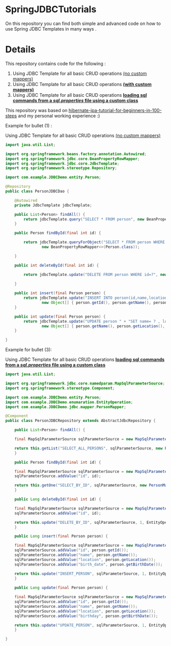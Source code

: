 # SpringJDBCTutorials
On this repository you can find both simple and advanced code on how to use Spring JDBC Templates in many ways .

# Details

This repository contains code for the following :

1) Using JDBC Template for all basic CRUD operations [(no custom mappers)](https://github.com/goxr3plus/SpringJDBC_Advanced_Tutorials/blob/master/src/main/java/com/example/JDBCDemo/jdbc/PersonJDBCDao.java)
2) Using JDBC Template for all basic CRUD operations [**(with custom mappers)**](https://github.com/goxr3plus/SpringJDBC_Advanced_Tutorials/blob/master/src/main/java/com/example/JDBCDemo/jdbc/PersonJDBCDaoWithMapper.java)
3) Using JDBC Template for all basic CRUD operations 
   [**loading sql commands from a *sql.properties* file using a custom class**](https://github.com/goxr3plus/SpringJDBC_Advanced_Tutorials/blob/master/src/main/java/com/example/JDBCDemo/jdbc/advanced/PersonJDBCRepository.java)
   
This repository was based on [hibernate-jpa-tutorial-for-beginners-in-100-steps](https://www.udemy.com/hibernate-jpa-tutorial-for-beginners-in-100-steps/) and my personal working experience :)


Example for bullet (1) : 

Using JDBC Template for all basic CRUD operations [(no custom mappers)](https://github.com/goxr3plus/SpringJDBC_Advanced_Tutorials/blob/master/src/main/java/com/example/JDBCDemo/jdbc/PersonJDBCDao.java)


``` JAVA
import java.util.List;

import org.springframework.beans.factory.annotation.Autowired;
import org.springframework.jdbc.core.BeanPropertyRowMapper;
import org.springframework.jdbc.core.JdbcTemplate;
import org.springframework.stereotype.Repository;

import com.example.JDBCDemo.entity.Person;

@Repository
public class PersonJDBCDao {

	@Autowired
	private JdbcTemplate jdbcTemplate;

	public List<Person> findAll() {
		return jdbcTemplate.query("SELECT * FROM person", new BeanPropertyRowMapper<>(Person.class));
	}

	public Person findById(final int id) {

		return jdbcTemplate.queryForObject("SELECT * FROM person WHERE id=?", new Object[] { id },
				new BeanPropertyRowMapper<>(Person.class));

	}

	public int deleteById(final int id) {

		return jdbcTemplate.update("DELETE FROM person WHERE id=?", new Object[] { id });
		
	}

	public int insert(final Person person) {
		return jdbcTemplate.update("INSERT INTO person(id,name,location,birth_date) VALUES (?,?,?,?)",
				new Object[] { person.getId(), person.getName(), person.getLocation(), person.getBirthDate() });
	}

	public int update(final Person person) {
		return jdbcTemplate.update("UPDATE person " + "SET name= ? , location= ? , birth_date= ? " + "WHERE id= ? ",
				new Object[] { person.getName(), person.getLocation(), person.getBirthDate(), person.getId() });
	}

}

```

Example for bullet (3):

Using JDBC Template for all basic CRUD operations 
   [**loading sql commands from a *sql.properties* file using a custom class**](https://github.com/goxr3plus/SpringJDBC_Advanced_Tutorials/blob/master/src/main/java/com/example/JDBCDemo/jdbc/advanced/PersonJDBCRepository.java)

``` JAVA
import java.util.List;

import org.springframework.jdbc.core.namedparam.MapSqlParameterSource;
import org.springframework.stereotype.Component;

import com.example.JDBCDemo.entity.Person;
import com.example.JDBCDemo.enumaration.EntityOperation;
import com.example.JDBCDemo.jdbc.mapper.PersonMapper;

@Component
public class PersonJDBCRepository extends AbstractJdbcRepository {

    public List<Person> findAll() {

	final MapSqlParameterSource sqlParameterSource = new MapSqlParameterSource();

	return this.getList("SELECT_ALL_PERSONS", sqlParameterSource, new PersonMapper());
    }

    public Person findById(final int id) {

	final MapSqlParameterSource sqlParameterSource = new MapSqlParameterSource();
	sqlParameterSource.addValue("id", id);

	return this.getOne("SELECT_BY_ID", sqlParameterSource, new PersonMapper());
    }

    public Long deleteById(final int id) {

	final MapSqlParameterSource sqlParameterSource = new MapSqlParameterSource();
	sqlParameterSource.addValue("id", id);

	return this.update("DELETE_BY_ID", sqlParameterSource, 1, EntityOperation.DELETE);
    }

    public Long insert(final Person person) {

	final MapSqlParameterSource sqlParameterSource = new MapSqlParameterSource();
	sqlParameterSource.addValue("id", person.getId());
	sqlParameterSource.addValue("name", person.getName());
	sqlParameterSource.addValue("location", person.getLocation());
	sqlParameterSource.addValue("birth_date", person.getBirthDate());

	return this.update("INSERT_PERSON", sqlParameterSource, 1, EntityOperation.CREATE);
    }
    
    public Long update(final Person person) {

	final MapSqlParameterSource sqlParameterSource = new MapSqlParameterSource();
	sqlParameterSource.addValue("id", person.getId());
	sqlParameterSource.addValue("name", person.getName());
	sqlParameterSource.addValue("location", person.getLocation());
	sqlParameterSource.addValue("birthday", person.getBirthDate());

	return this.update("UPDATE_PERSON", sqlParameterSource, 1, EntityOperation.UPDATE);
    }

}
```
